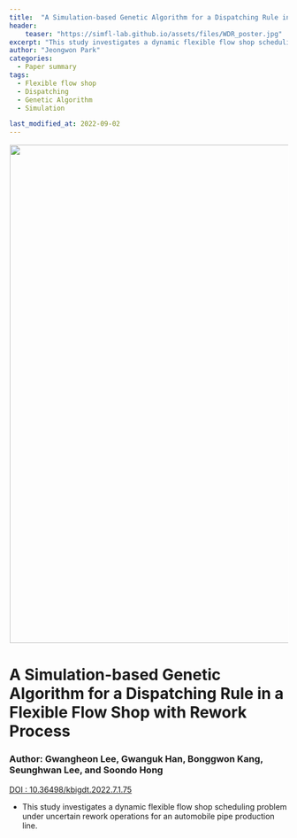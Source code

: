 ```yaml
---
title:  "A Simulation-based Genetic Algorithm for a Dispatching Rule in a Flexible Flow Shop with Rework Process"
header:
    teaser: "https://simfl-lab.github.io/assets/files/WDR_poster.jpg"
excerpt: "This study investigates a dynamic flexible flow shop scheduling problem under uncertain rework operations for an automobile pipe production line."
author: "Jeongwon Park"
categories:
  - Paper summary
tags:
  - Flexible flow shop
  - Dispatching
  - Genetic Algorithm
  - Simulation

last_modified_at: 2022-09-02
---
```

<img align="center" width="900" height="900" style="border: 1px solid white" src="https://simfl-lab.github.io/assets/files/WDR_poster.jpg"> 

# A Simulation-based Genetic Algorithm for a Dispatching Rule in a Flexible Flow Shop with Rework Process

### Author: Gwangheon Lee, Gwanguk Han, Bonggwon Kang, Seunghwan Lee, and Soondo Hong
[DOI : 10.36498/kbigdt.2022.7.1.75](https://www.kci.go.kr/kciportal/landing/article.kci?arti_id=ART002855661)  

- This study investigates a dynamic flexible flow shop scheduling problem under uncertain rework operations for an automobile pipe production line.
